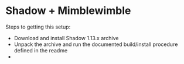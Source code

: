 # Shadow + Mimblewimble

Steps to getting this setup:
- Download and install Shadow 1.13.x archive
- Unpack the archive and run the documented build/install procedure defined in the readme
- 